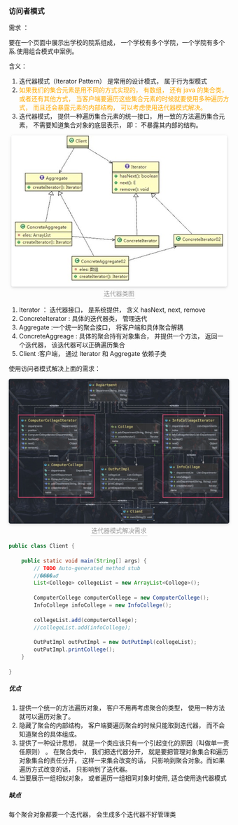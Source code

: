 ### 访问者模式

需求 ：

要在一个页面中展示出学校的院系组成， 一个学校有多个学院，一个学院有多个系.使用组合模式中案例。


含义：

1) 迭代器模式（Iterator Pattern） 是常用的设计模式， 属于行为型模式
2) <font color=ffaa00>如果我们的集合元素是用不同的方式实现的， 有数组， 还有 java 的集合类， 或者还有其他方式， 当客户端要遍历这些集合元素的时候就要使用多种遍历方式， 而且还会暴露元素的内部结构， 可以考虑使用迭代器模式解决。</font>
3) 迭代器模式， 提供一种遍历集合元素的统一接口， 用一致的方法遍历集合元素， 不需要知道集合对象的底层表示， 即： 不暴露其内部的结构。

<center>
    <img style="border-radius: 0.3125em;
    box-shadow: 0 2px 4px 0 rgba(34,36,38,.12),0 2px 10px 0 rgba(34,36,38,.08);"
    src="../资料/迭代器类图.jpg">
    <br>
    <div style="color:orange; border-bottom: 1px solid #d9d9d9;
    display: inline-block;
    color: #999;
    padding: 2px;">迭代器类图</div>
</center>

1) Iterator ： 迭代器接口， 是系统提供， 含义 hasNext, next, remove
2) ConcreteIterator : 具体的迭代器类， 管理迭代
3) Aggregate :一个统一的聚合接口， 将客户端和具体聚合解耦
4) ConcreteAggreage : 具体的聚合持有对象集合， 并提供一个方法， 返回一个迭代器， 该迭代器可以正确遍历集合
5) Client :客户端， 通过 Iterator 和 Aggregate 依赖子类

使用访问者模式解决上面的需求：

<center>
    <img style="border-radius: 0.3125em;
    box-shadow: 0 2px 4px 0 rgba(34,36,38,.12),0 2px 10px 0 rgba(34,36,38,.08);"
    src="../资料/迭代器模式解决需求.jpg">
    <br>
    <div style="color:orange; border-bottom: 1px solid #d9d9d9;
    display: inline-block;
    color: #999;
    padding: 2px;">迭代器模式解决需求</div>
</center>

```Java
public class Client {

	public static void main(String[] args) {
		// TODO Auto-generated method stub
		//����ѧԺ
		List<College> collegeList = new ArrayList<College>();

		ComputerCollege computerCollege = new ComputerCollege();
		InfoCollege infoCollege = new InfoCollege();

		collegeList.add(computerCollege);
		//collegeList.add(infoCollege);

		OutPutImpl outPutImpl = new OutPutImpl(collegeList);
		outPutImpl.printCollege();
	}

}
```

##### 优点

1) 提供一个统一的方法遍历对象， 客户不用再考虑聚合的类型， 使用一种方法就可以遍历对象了。
2) 隐藏了聚合的内部结构， 客户端要遍历聚合的时候只能取到迭代器， 而不会知道聚合的具体组成。
3) 提供了一种设计思想， 就是一个类应该只有一个引起变化的原因（叫做单一责任原则） 。 在聚合类中， 我们把迭代器分开， 就是要把管理对象集合和遍历对象集合的责任分开， 这样一来集合改变的话， 只影响到聚合对象。而如果遍历方式改变的话， 只影响到了迭代器。
4) 当要展示一组相似对象， 或者遍历一组相同对象时使用, 适合使用迭代器模式

##### 缺点

每个聚合对象都要一个迭代器， 会生成多个迭代器不好管理类
